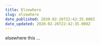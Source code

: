 ```yaml
---
title: Elsewhere
slug: elsewhere
date_published: 2020-02-26T22:42:35.000Z
date_updated: 2020-02-26T22:42:35.000Z
---
```


elsewhere this ...
